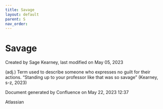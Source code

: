 ```yaml
---
title: Savage
layout: default
parent: S
nav_order:
---
```


# Savage

Created by  Sage Kearney, last modified on May 05, 2023

(adj.) Term used to describe someone who expresses no guilt for their actions. “Standing up to your professor like that was so savage” (Kearney, s-z, 2023) 

Document generated by Confluence on May 22, 2023 12:37

Atlassian
